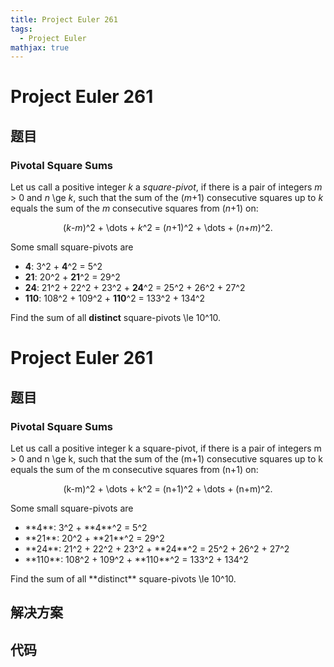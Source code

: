 ```yaml
---
title: Project Euler 261
tags:
  - Project Euler
mathjax: true
---
```

<escape><!-- more --></escape>
    
# Project Euler 261
## 题目
### Pivotal Square Sums

Let us call a positive integer <var>k</var> a <var>square-pivot</var>, if there is a pair of integers <var>m</var> > 0 and <var>n</var> \ge <var>k</var>, such that the sum of the (<var>m</var>+1) consecutive squares up to <var>k</var> equals the sum of the <var>m</var> consecutive squares from (<var>n</var>+1) on:
<div align="center">
(<var>k</var>-<var>m</var>)^2 + \dots + <var>k</var>^2 = (<var>n</var>+1)^2 + \dots + (<var>n</var>+<var>m</var>)^2.</div>

Some small square-pivots are
<ul><li><b>4</b>: 3^2 + <b>4</b>^2
 = 5^2</li>
<li><b>21</b>: 20^2 + <b>21</b>^2 = 29^2</li>
<li><b>24</b>: 21^2 + 22^2 + 23^2 + <b>24</b>^2 = 25^2 + 26^2 + 27^2</li>
<li><b>110</b>: 108^2 + 109^2 + <b>110</b>^2 = 133^2 + 134^2</li></ul>Find the sum of all <b>distinct</b> square-pivots \le 10^10.


# Project Euler 261
## 题目
### Pivotal Square Sums

Let us call a positive integer k a square-pivot, if there is a pair of integers m > 0 and n \ge k, such that the sum of the (m+1) consecutive squares up to k equals the sum of the m consecutive squares from (n+1) on:
<center>(k-m)^2 + \dots + k^2 = (n+1)^2 + \dots + (n+m)^2.</center>

Some small square-pivots are
<ul>
<li>**4**: 3^2 + **4**^2 = 5^2</li>
<li>**21**: 20^2 + **21**^2 = 29^2</li>
<li>**24**: 21^2 + 22^2 + 23^2 + **24**^2 = 25^2 + 26^2 + 27^2</li>
<li>**110**: 108^2 + 109^2 + **110**^2 = 133^2 + 134^2</li>
</ul>
Find the sum of all **distinct** square-pivots \le 10^10.


## 解决方案


## 代码



